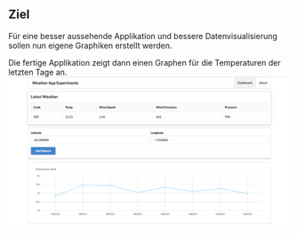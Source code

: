 ## Ziel

Für eine besser aussehende Applikation und bessere Datenvisualisierung sollen nun eigene Graphiken erstellt werden.

Die fertige Applikation zeigt dann einen Graphen für die Temperaturen der letzten Tage an.
![img.png](img/finished_graph.png)
